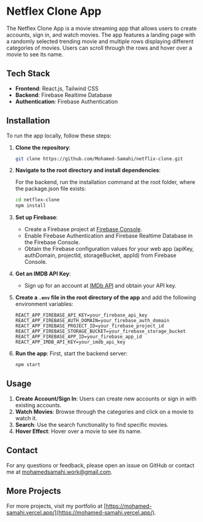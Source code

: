 # Netflex Clone App

The Netflex Clone App is a movie streaming app that allows users to create accounts, sign in, and watch movies. The app features a landing page with a randomly selected trending movie and multiple rows displaying different categories of movies. Users can scroll through the rows and hover over a movie to see its name.

## Tech Stack

- **Frontend**: React.js, Tailwind CSS
- **Backend**: Firebase Realtime Database
- **Authentication**: Firebase Authentication

## Installation

To run the app locally, follow these steps:

1. **Clone the repository**:
    ```sh
    git clone https://github.com/Mohamed-Samahi/netflix-clone.git
    ```

2. **Navigate to the root directory and install dependencies**:

    For the backend, run the installation command at the root folder, where the package.json file exists:
    ```sh
    cd netflex-clone
    npm install
    ```

3. **Set up Firebase**:
    - Create a Firebase project at [Firebase Console](https://console.firebase.google.com/).
    - Enable Firebase Authentication and Firebase Realtime Database in the Firebase Console.
    - Obtain the Firebase configuration values for your web app (apiKey, authDomain, projectId, storageBucket, appId) from Firebase Console.

4. **Get an IMDB API Key**:
    - Sign up for an account at [IMDb API](https://developer.imdb.com/) and obtain your API key.

5. **Create a `.env` file in the root directory of the app** and add the following environment variables:
    ```env
    REACT_APP_FIREBASE_API_KEY=your_firebase_api_key
    REACT_APP_FIREBASE_AUTH_DOMAIN=your_firebase_auth_domain
    REACT_APP_FIREBASE_PROJECT_ID=your_firebase_project_id
    REACT_APP_FIREBASE_STORAGE_BUCKET=your_firebase_storage_bucket
    REACT_APP_FIREBASE_APP_ID=your_firebase_app_id
    REACT_APP_IMDB_API_KEY=your_imdb_api_key
    ```

6. **Run the app**:
    First, start the backend server:
    ```sh
    npm start
    ```

## Usage

1. **Create Account/Sign In**: Users can create new accounts or sign in with existing accounts.
2. **Watch Movies**: Browse through the categories and click on a movie to watch it.
3. **Search**: Use the search functionality to find specific movies.
4. **Hover Effect**: Hover over a movie to see its name.

## Contact

For any questions or feedback, please open an issue on GitHub or contact me at [mohamedsamahi.work@gmail.com](mailto:mohamedsamahi.work@gmail.com).

## More Projects

For more projects, visit my portfolio at [https://mohamed-samahi.vercel.app/](https://mohamed-samahi.vercel.app/).
